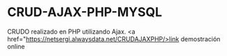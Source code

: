 # CRUD-AJAX-PHP-MYSQL
CRUDO realizado en PHP utilizando Ajax.
<a href="https://netsergi.alwaysdata.net/CRUDAJAXPHP/>link demostración online</a>
